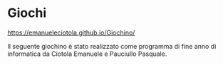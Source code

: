 # Giochi
https://emanueleciotola.github.io/Giochino/

Il seguente giochino è stato realizzato come programma di fine anno di informatica da Ciotola Emanuele e Pauciullo Pasquale.
